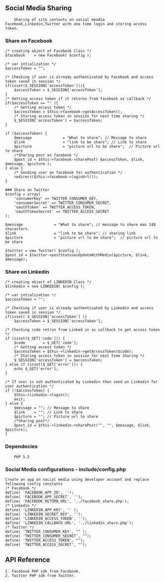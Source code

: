 ## Social Media Sharing 
        Sharing of site contents on social meadia Facebook,Linkedin,Twitter with one time login and storing access token.

### Share on Facebook
    /* creating object of Facebook Class */
	$facebook    = new Facebook( $config ); 

    /* var intialization */
    $accessToken = "";

    /* Checking if user is already authenticated by Facebook and access token saved in session */
    if(isset($_SESSION['accessToken'])){
        $accessToken = $_SESSION['accessToken'];
    }
    /* Getting access token if it returns from facebook as callback */
    if($accessToken == "" ){
        /* Getting access token */
        $accessToken = $this->facebook->getAccessToken();
        /* Storing access token in session for next time sharing */
        $_SESSION['accessToken'] = $accessToken;
    }
    
    if ($accessToken) {
        $message              = "What to share"; // Message to share
        $link                 = "link to be share"; // Link to share
        $picture              = "picture url to be share";	// Picture url to share
        /*Sharing post on facebook */
        $post_id = $this->facebook->sharePost( $accessToken, $link, $message, $picture );
    } else {
        /* Sending user on facebook for authentication */
        redirect($this->facebook->loginUrl());
    }
    
    ### Share on Twitter
    $config = array(
        'consumerKey' => TWITTER_CONSUMER_KEY,
        'consumerSecret' => TWITTER_CONSUMER_SECRET,
        'oauthToken' => TWITTER_ACCESS_TOKEN,
        'oauthTokenSecret' => TWITTER_ACCESS_SECRET
    );

    $message              = "What to share"; // message to share max 140 characters.
    $link                 = "link to be share"; // sharing link
    $picture              = "picture url to be share";  // picture url to be share

    $twitter = new Twitter( $config );
    $post_id = $twitter->postStatusesUpdateWithMedia($picture, $link, $message);

### Share on Linkedin

    /* creating object of LINKEDIN Class */
    $linkedin = new LINKEDIN( $config );

    /* var intialization */
    $accessToken = "";

    /* Checking if user is already authenticated by Linkedin and access token saved in session */
    if(isset( $_SESSION['accessToken'] ))
        $accessToken = $_SESSION['accessToken'];

    /* Checking code retrun from Linked in as callback to get access token */
    if (isset($_GET['code'])) {
        $code        = $_GET['code'];
        /* Getting access token */
        $accessToken = $this->linkedin->getAccessToken($code);
        /* Storing access token in session for next time sharing */
        $_SESSION['accessToken'] = $accessToken;
    } else if (isset($_GET['error'])) {
        echo $_GET['error'];
    }

    /* If user is not authenticated by Linkedin then send on Linkedin for user authentication */
    if (!$accessToken) {
        $this->linkedin->login();
        exit;
    } else {
        $message = ""; // Message to share
        $link    = ""; // Link to share
        $picture = ""; // Picture url to share        
        /*Sharing post*/
        $post_id = $this->linkedin->sharePost("", "", $message, $link, $picture);
    }
### Dependecies
        PHP 5.5

### Social Media configurations - include/config.php
    Create an app on social media using developer account and replace following config constants
    /* Facebook */
    define( 'FACEBOOK_APP_ID', '');
    define( 'FACEBOOK_APP_SECRET', '');
    define( 'FACEBOOK_RETURN_URL', '../facebook_share.php');
    /* Linkedin */
    define( 'LINKEDIN_APP_KEY', '' );
    define( 'LINKEDIN_SECRET_KEY', '');
    define( 'LINKEDIN_ACCESS_TOKEN', '');
    define( 'LINKEDIN_CALLBACK_URL', '../linkedin_share.php');
    /* Twitter */
    define( 'TWITTER_CONSUMER_KEY', "" );
    define( 'TWITTER_CONSUMER_SECRET', "");
    define( 'TWITTER_ACCESS_TOKEN', "");
    define( 'TWITTER_ACCESS_SECRET', "");

## API Reference
    1. Facebook PHP sdk from Facebook.
    2. Twitter PHP sdk from Twitter.


